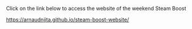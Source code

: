 Click on the link below to access the website of the weekend Steam Boost

https://arnaudnjita.github.io/steam-boost-website/
